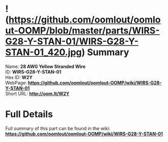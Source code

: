 
!(https://github.com/oomlout/oomlout-OOMP/blob/master/parts/WIRS-G28-Y-STAN-01/WIRS-G28-Y-STAN-01_420.jpg)
Summary
=================
  
Name: __28 AWG Yellow Stranded Wire__    
ID: __WIRS-G28-Y-STAN-01__   
Hex ID: __W2Y__   
WebPage: __https://github.com/oomlout/oomlout-OOMP/wiki/WIRS-G28-Y-STAN-01__   
Short URL: __http://oom.lt/W2Y__   

Full Details
==========================
Full summary of this part can be found in the wiki:   
__https://github.com/oomlout/oomlout-OOMP/wiki/WIRS-G28-Y-STAN-01__    

